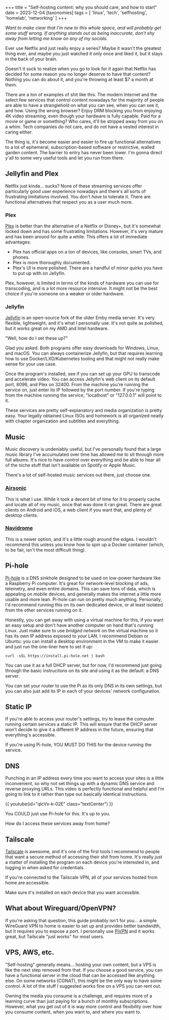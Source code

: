 +++
title = "Self-hosting content: why you should care, and how to start"
date = 2023-12-04
[taxonomies]
tags = [ 'linux', 'tech', 'selfhosting', 'homelab', 'networking' ]
+++

*Want to make clear that I'm new to this whole space, and will probably get some stuff wrong. If anything stands out as being inaccurate, don't shy away from letting me know on any of my socials.*

Ever use Netflix and just really enjoy a series? Maybe it wasn't the greatest thing ever, and maybe you just watched it only once and liked it, but it stays in the back of your brain.

Doesn't it suck to realize when you go to look for it again that Netflix has decided for some reason you no longer deserve to have that content? Nothing you can do about it, and you're throwing at least $7 a month at them. 

There are a ton of examples of shit like this. The modern Internet and the select few services that control content nowadays for the majority of people are able to have a stranglehold on what you can see, when you can see it, and how. Using the wrong browser? Enjoy DRM blocking you from enjoying 4K video streaming, even though your hardware is fully capable. Paid for a movie or game or something? Who cares, it'll be stripped away from you on a whim. Tech companies do not care, and do not have a vested interest in caring either.

The thing is, it's become easier and easier to fire up functional alternatives to a lot of ephemeral, subscription-based software or restrictive, walled garden content. The barrier to entry has never been lower. I'm gonna direct y'all to some very useful tools and let you run from there.

## Jellyfin and Plex

Netflix just kinda... sucks? None of these streaming services offer particularly good user experience nowadays and there's all sorts of frustrating limitations involved. You don't *have* to tolerate it. There are functional alternatives that respect you as a user much more.

### Plex

[Plex](https://plex.tv) is better than the alternative of a Netflix or Disney+, but it's somewhat locked down and has some frustrating limitations. However, it's very mature and has been around for quite a while. This offers a lot of immediate advantages:

- Plex has official apps on a ton of devices, like consoles, smart TVs, and phones.
- Plex is more thoroughly documented.
- Plex's UI is more polished. There are a handful of minor quirks you have to put up with on Jellyfin.

Plex, however, is limited in terms of the kinds of hardware you can use for transcoding, and is a lot more resource intensive. It might not be the best choice if you're someone on a weaker or older hardware.

### Jellyfin

[Jellyfin](https://jellyfin.org/) is an open-source fork of the older Emby media server. It's very flexible, lightweight, and it's what I personally use. It's not quite as polished, but it works great on my AMD and Intel hardware.


"Well, how do I set these up?"

Glad you asked. Both programs offer easy downloads for Windows, Linux, and macOS. You can always containerize Jellyfin, but that requires learning how to use Docker/LXD/Kubernetes tooling and that might not really make sense for your use case. 

Once the program's installed, see if you can set up your GPU to transcode and accelerate video. You can access Jellyfin's web client on its default port, 8096, and Plex on 32400. From the machine you're running the service on, just enter its IP followed by the port number. If you're typing from the machine running the service, "localhost" or "127.0.0.1" will point to it. 

These services are pretty self-explanatory and media organization is pretty easy. Your legally obtained Linux ISOs and homework is all organized neatly with chapter organization and subtitles and everything. 

## Music

Music discovery is undeniably useful, but I've personally found that a large music library I've accumulated over time has allowed me to sit through more full albums. It's nice to have control over everything and be able to hear all of the niche stuff that isn't available on Spotify or Apple Music.

There's a lot of self-hosted music services out there, just choose one. 

### [Airsonic](https://airsonic.github.io/)

This is what I use. While it took a decent bit of time for it to properly cache and locate all of my music, once that was done it ran great. There are great clients on Android and iOS, a web client if you want that, and plenty of desktop clients.

### [Navidrome](https://www.navidrome.org/)

This is a newer option, and it's a little rough around the edges. I wouldn't recommend this unless you know how to spin up a Docker container (which, to be fair, isn't the most difficult thing).


## Pi-hole

[Pi-hole](https://pi-hole.net/) is a DNS sinkhole designed to be used on low-power hardware like a Raspberry Pi computer. It's great for network-level blocking of ads, telemetry, and even entire domains. This can save tons of data, which is appealing on mobile devices, and generally makes the internet a little more usable and more lean. Pi-hole can run on pretty much anything. Personally, I'd recommend running this on its own dedicated device, or at least isolated from the other services running on it. 

Honestly, you can get away with using a virtual machine for this, if you want an easy setup and don't have another computer on hand that's running Linux. Just make sure to use *bridged network* on the virtual machine so it has its own IP address exposed to your LAN. I recommend Debian or Ubuntu: you can install a desktop environment in the VM to make it easier and just run the one-liner here to set it up: 

`curl -sSL https://install.pi-hole.net | bash`

You can use it as a full DHCP server, but for now, I'd recommend just going through the basic instrucitons on its site and using it as the default: a DNS server. 

You can set your router to use the Pi as its only DNS in its own settings, but you can also just add its IP in each of your devices' network configuration. 



## Static IP

If you're able to access your router's settings, try to lease the computer running certain services a static IP. This will ensure that the DHCP server won't decide to give it a different IP address in the future, ensuring that everything's accessible.

If you're using Pi-hole, YOU MUST DO THIS for the device running the service.

## DNS

Punching in an IP address every time you want to access your sites is a little inconvenient, so why not set things up with a dynamic DNS service and reverse proxying URLs. This video is perfectly functional and helpful and I'm going to link to it rather than type out basically identical instructions.

{{ youtube(id="qlcVx-k-02E" class="textCenter") }}


You COULD just use Pi-hole for this. It's up to you.


How do I access these services away from home?

## Tailscale

[Tailscale](https://tailscale.com/) is awesome, and it's one of the first tools I recommend to people that want a secure method of accessing their shit from home. It's really just a matter of installing the program on each device you're interested in, and logging in when asked for credentials.  

If you're connected to the Tailscale VPN, all of your services hosted from home are accessible. 

Make sure it's installed on each device that you want accessible.

## What about Wireguard/OpenVPN?

If you're asking that question, this guide probably isn't for you... a simple WireGuard VPN to home is easier to set up and provides better bandwidth, but it requires you to expose a port. I personally use [PiVPN](https://pivpn.io/) and it works great, but Tailscale "just works" for most users. 

## VPS, AWS, etc.

"Self-hosting" generally means... hosting your own content, but a VPS is like the next step removed from that. If you choose a good service, you can have a functional server in the cloud that can be accessed like anything else. On some networks (CGNAT), this might be the only way to have some control. A lot of the stuff I suggested works fine on a VPS you can rent out. 


Owning the media you consume is a challenge, and requires more of a learning curve than just paying for a bunch of monthly subscriptions. However, what you get out of it is way more control and flexibility over how you consume content, when you want to, and where you want to. 


